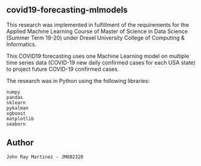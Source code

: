 ## **covid19-forecasting-mlmodels**
   
This research was implemented in fulfillment of the requirements for the Applied Machine Learning Course of Master of Science in Data Science (Summer Term 19-20) under Drexel University College of Computing & Informatics. 

This COVID19 forecasting uses one Machine Learning model on multiple time series data (COVID-19 new daily confirmed cases for each USA state) to project future COVID-19 confirmed cases.

The research was in Python using the following libraries:

    numpy
    pandas
    sklearn
    pykalman
    xgboost
    matplotlib
    seaborn
    
## **Author**
    John Ray Martinez - JM082320
